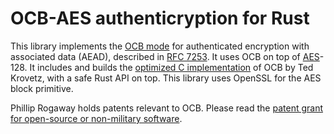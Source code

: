 # OCB-AES authenticryption for Rust

This library implements the [OCB mode][] for authenticated encryption with
associated data (AEAD), described in [RFC 7253][].  It uses OCB on top of
[AES][]-128.  It includes and builds the [optimized C implementation][] of OCB
by Ted Krovetz, with a safe Rust API on top.  This library uses OpenSSL for the
AES block primitive.

Phillip Rogaway holds patents relevant to OCB.  Please read the [patent grant
for open-source or non-military software](http://web.cs.ucdavis.edu/~rogaway/ocb/grant.htm).

[OCB mode]: http://web.cs.ucdavis.edu/~rogaway/ocb/
[AES]: http://en.wikipedia.org/wiki/Advanced_Encryption_Standard
[optimized C implementation]: http://web.cs.ucdavis.edu/~rogaway/ocb/news/
[RFC 7253]: http://tools.ietf.org/html/rfc7253
